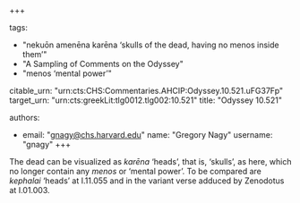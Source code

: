 +++

tags:
- "nekuōn amenēna karēna ‘skulls of the dead, having no menos inside them’"
- "A Sampling of Comments on the Odyssey"
- "menos ‘mental power’"

citable_urn: "urn:cts:CHS:Commentaries.AHCIP:Odyssey.10.521.uFG37Fp"
target_urn: "urn:cts:greekLit:tlg0012.tlg002:10.521"
title: "Odyssey 10.521"

authors:
- email: "gnagy@chs.harvard.edu"
  name: "Gregory Nagy"
  username: "gnagy"
+++

<p>The dead can be visualized as <em>karēna</em> ‘heads’, that is, ‘skulls’, as here, which no longer contain any <em>menos</em> or ‘mental power’. To be compared are <em>kephalai</em> ‘heads’ at I.11.055 and in the variant verse adduced by Zenodotus at I.01.003.  </p>